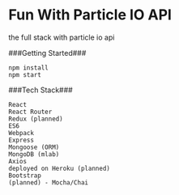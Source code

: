 # Fun With Particle IO API

the full stack with particle io api

###Getting Started###

	npm install
	npm start

###Tech Stack###

    React
    React Router
    Redux (planned)
    ES6
    Webpack
    Express
    Mongoose (ORM)
    MongoDB (mlab)
    Axios
    deployed on Heroku (planned)
    Bootstrap
    (planned) - Mocha/Chai